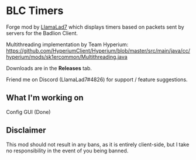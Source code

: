 # BLC Timers

Forge mod by [LlamaLad7](https://github.com/lego3708) which displays timers based on packets sent by servers for the Badlion Client.

Multithreading implementation by Team Hyperium: https://github.com/HyperiumClient/Hyperium/blob/master/src/main/java/cc/hyperium/mods/sk1ercommon/Multithreading.java

Downloads are in the **Releases** tab.

Friend me on Discord (LlamaLad7#4826) for support / feature suggestions.

## What I'm working on
Config GUI (Done)

## Disclaimer
This mod should not result in any bans, as it is entirely client-side, but I take no responsibility in the event of you being banned.
